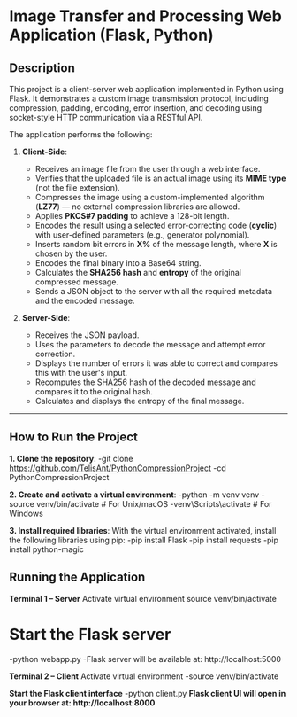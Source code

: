 # Image Transfer and Processing Web Application (Flask, Python)

## Description

This project is a client-server web application implemented in Python using Flask. It demonstrates a custom image transmission protocol, including compression, padding, encoding, error insertion, and decoding using socket-style HTTP communication via a RESTful API.

The application performs the following:

1. **Client-Side**:
    - Receives an image file from the user through a web interface.
    - Verifies that the uploaded file is an actual image using its **MIME type** (not the file extension).
    - Compresses the image using a custom-implemented algorithm (**LZ77**) — no external compression libraries are allowed.
    - Applies **PKCS#7 padding** to achieve a 128-bit length.
    - Encodes the result using a selected error-correcting code (**cyclic**) with user-defined parameters (e.g., generator polynomial).
    - Inserts random bit errors in **X%** of the message length, where **X** is chosen by the user.
    - Encodes the final binary into a Base64 string.
    - Calculates the **SHA256 hash** and **entropy** of the original compressed message.
    - Sends a JSON object to the server with all the required metadata and the encoded message.

2. **Server-Side**:
    - Receives the JSON payload.
    - Uses the parameters to decode the message and attempt error correction.
    - Displays the number of errors it was able to correct and compares this with the user's input.
    - Recomputes the SHA256 hash of the decoded message and compares it to the original hash.
    - Calculates and displays the entropy of the final message.

---

## How to Run the Project
**1. Clone the repository**: 
  -git clone https://github.com/TelisAnt/PythonCompressionProject
  -cd PythonCompressionProject

**2. Create and activate a virtual environment**:
  -python -m venv venv
  -source venv/bin/activate  # For Unix/macOS
  -venv\Scripts\activate     # For Windows

**3. Install required libraries**:
With the virtual environment activated, install the following libraries using pip:
 -pip install Flask
 -pip install requests
 -pip install python-magic

## Running the Application
 **Terminal 1 – Server**
 Activate virtual environment
source venv/bin/activate

# Start the Flask server
 -python webapp.py
 -Flask server will be available at: http://localhost:5000

**Terminal 2 – Client**
Activate virtual environment
 -source venv/bin/activate

**Start the Flask client interface**
 -python client.py
**Flask client UI will open in your browser at: http://localhost:8000**
